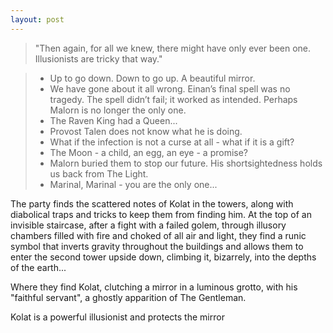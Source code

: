 ```yaml
---
layout: post
---
```

>"Then again, for all we knew, there might have only ever been one. Illusionists are tricky that way."

> - Up to go down. Down to go up. A beautiful mirror.
> - We have gone about it all wrong. Einan’s final spell was no tragedy. The spell didn’t fail; it worked as intended. Perhaps Malorn is no longer the only one.
> - The Raven King had a Queen...
> - Provost Talen does not know what he is doing.
> - What if the infection is not a curse at all - what if it is a gift? 
> - The Moon - a child, an egg, an eye - a promise? 
> - Malorn buried them to stop our future. His shortsightedness holds us back from The Light.
> - Marinal, Marinal - you are the only one... 

The party finds the scattered notes of Kolat in the towers, along with diabolical traps and tricks to keep them from finding him. At the top of an invisible staircase, after a fight with a failed golem, through illusory chambers filled with fire and choked of all air and light, they find a runic symbol that inverts gravity throughout the buildings and allows them to enter the second tower upside down, climbing it, bizarrely, into the depths of the earth... 

Where they find Kolat, clutching a mirror in a luminous grotto, with his "faithful servant", a ghostly apparition of The Gentleman.

Kolat is a powerful illusionist and protects the mirror